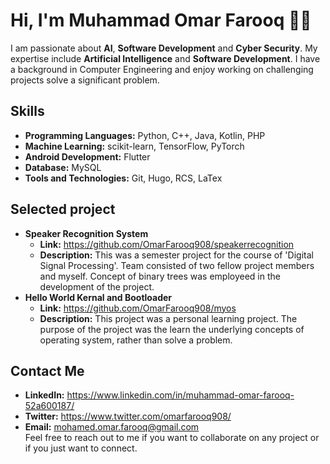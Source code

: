 # Hi, I'm Muhammad Omar Farooq 👋🏽
I am passionate about **AI**, **Software Development** and **Cyber Security**. My expertise include **Artificial Intelligence** and **Software Development**. I have a background in Computer Engineering and enjoy working on challenging projects solve a significant problem.

## Skills
* **Programming Languages:** Python, C++, Java, Kotlin, PHP
* **Machine Learning:** scikit-learn, TensorFlow, PyTorch 
* **Android Development:** Flutter
* **Database:** MySQL
* **Tools and Technologies:** Git, Hugo, RCS, LaTex

## Selected project
* **Speaker Recognition System**
    * **Link:** https://github.com/OmarFarooq908/speakerrecognition
    * **Description:** This was a semester project for the course of 'Digital Signal Processing'. Team consisted of two fellow project members and myself. Concept of binary trees was employeed in the development of the project.
* **Hello World Kernal and Bootloader**
    * **Link:** https://github.com/OmarFarooq908/myos
    * **Description:** This project was a personal learning project. The purpose of the project was the learn the underlying concepts of operating system, rather than solve a problem.

## Contact Me
* **LinkedIn:** https://www.linkedin.com/in/muhammad-omar-farooq-52a600187/
* **Twitter:** https://www.twitter.com/omarfarooq908/
* **Email:** mohamed.omar.farooq@gmail.com  
Feel free to reach out to me if you want to collaborate on any project or if you just want to connect.
